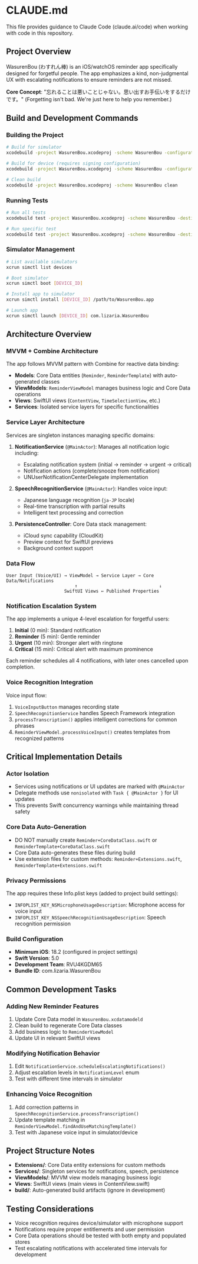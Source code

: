 # CLAUDE.md

This file provides guidance to Claude Code (claude.ai/code) when working with code in this repository.

## Project Overview

WasurenBou (わすれん棒) is an iOS/watchOS reminder app specifically designed for forgetful people. The app emphasizes a kind, non-judgmental UX with escalating notifications to ensure reminders are not missed.

**Core Concept**: "忘れることは悪いことじゃない。思い出すお手伝いをするだけです。" (Forgetting isn't bad. We're just here to help you remember.)

## Build and Development Commands

### Building the Project
```bash
# Build for simulator
xcodebuild -project WasurenBou.xcodeproj -scheme WasurenBou -configuration Debug -destination 'platform=iOS Simulator,name=iPhone 16,OS=18.2' build

# Build for device (requires signing configuration)
xcodebuild -project WasurenBou.xcodeproj -scheme WasurenBou -configuration Release -destination 'generic/platform=iOS' build

# Clean build
xcodebuild -project WasurenBou.xcodeproj -scheme WasurenBou clean
```

### Running Tests
```bash
# Run all tests
xcodebuild test -project WasurenBou.xcodeproj -scheme WasurenBou -destination 'platform=iOS Simulator,name=iPhone 16,OS=18.2'

# Run specific test
xcodebuild test -project WasurenBou.xcodeproj -scheme WasurenBou -destination 'platform=iOS Simulator,name=iPhone 16,OS=18.2' -only-testing:WasurenBouTests/SpecificTestClass/testMethod
```

### Simulator Management
```bash
# List available simulators
xcrun simctl list devices

# Boot simulator
xcrun simctl boot [DEVICE_ID]

# Install app to simulator
xcrun simctl install [DEVICE_ID] /path/to/WasurenBou.app

# Launch app
xcrun simctl launch [DEVICE_ID] com.lizaria.WasurenBou
```

## Architecture Overview

### MVVM + Combine Architecture
The app follows MVVM pattern with Combine for reactive data binding:

- **Models**: Core Data entities (`Reminder`, `ReminderTemplate`) with auto-generated classes
- **ViewModels**: `ReminderViewModel` manages business logic and Core Data operations
- **Views**: SwiftUI views (`ContentView`, `TimeSelectionView`, etc.)
- **Services**: Isolated service layers for specific functionalities

### Service Layer Architecture
Services are singleton instances managing specific domains:

1. **NotificationService** (`@MainActor`): Manages all notification logic including:
   - Escalating notification system (initial → reminder → urgent → critical)
   - Notification actions (complete/snooze from notification)
   - UNUserNotificationCenterDelegate implementation

2. **SpeechRecognitionService** (`@MainActor`): Handles voice input:
   - Japanese language recognition (`ja-JP` locale)
   - Real-time transcription with partial results
   - Intelligent text processing and correction

3. **PersistenceController**: Core Data stack management:
   - iCloud sync capability (CloudKit)
   - Preview context for SwiftUI previews
   - Background context support

### Data Flow
```
User Input (Voice/UI) → ViewModel → Service Layer → Core Data/Notifications
                          ↑                               ↓
                      SwiftUI Views ← Published Properties
```

### Notification Escalation System
The app implements a unique 4-level escalation for forgetful users:
1. **Initial** (0 min): Standard notification
2. **Reminder** (5 min): Gentle reminder
3. **Urgent** (10 min): Stronger alert with ringtone
4. **Critical** (15 min): Critical alert with maximum prominence

Each reminder schedules all 4 notifications, with later ones cancelled upon completion.

### Voice Recognition Integration
Voice input flow:
1. `VoiceInputButton` manages recording state
2. `SpeechRecognitionService` handles Speech Framework integration
3. `processTranscription()` applies intelligent corrections for common phrases
4. `ReminderViewModel.processVoiceInput()` creates templates from recognized patterns

## Critical Implementation Details

### Actor Isolation
- Services using notifications or UI updates are marked with `@MainActor`
- Delegate methods use `nonisolated` with `Task { @MainActor }` for UI updates
- This prevents Swift concurrency warnings while maintaining thread safety

### Core Data Auto-Generation
- DO NOT manually create `Reminder+CoreDataClass.swift` or `ReminderTemplate+CoreDataClass.swift`
- Core Data auto-generates these files during build
- Use extension files for custom methods: `Reminder+Extensions.swift`, `ReminderTemplate+Extensions.swift`

### Privacy Permissions
The app requires these Info.plist keys (added to project build settings):
- `INFOPLIST_KEY_NSMicrophoneUsageDescription`: Microphone access for voice input
- `INFOPLIST_KEY_NSSpeechRecognitionUsageDescription`: Speech recognition permission

### Build Configuration
- **Minimum iOS**: 18.2 (configured in project settings)
- **Swift Version**: 5.0
- **Development Team**: RVU4KGDM65
- **Bundle ID**: com.lizaria.WasurenBou

## Common Development Tasks

### Adding New Reminder Features
1. Update Core Data model in `WasurenBou.xcdatamodeld`
2. Clean build to regenerate Core Data classes
3. Add business logic to `ReminderViewModel`
4. Update UI in relevant SwiftUI views

### Modifying Notification Behavior
1. Edit `NotificationService.scheduleEscalatingNotifications()`
2. Adjust escalation levels in `NotificationLevel` enum
3. Test with different time intervals in simulator

### Enhancing Voice Recognition
1. Add correction patterns in `SpeechRecognitionService.processTranscription()`
2. Update template matching in `ReminderViewModel.findAndUseMatchingTemplate()`
3. Test with Japanese voice input in simulator/device

## Project Structure Notes

- **Extensions/**: Core Data entity extensions for custom methods
- **Services/**: Singleton services for notifications, speech, persistence
- **ViewModels/**: MVVM view models managing business logic
- **Views**: SwiftUI views (main views in ContentView.swift)
- **build/**: Auto-generated build artifacts (ignore in development)

## Testing Considerations

- Voice recognition requires device/simulator with microphone support
- Notifications require proper entitlements and user permission
- Core Data operations should be tested with both empty and populated stores
- Test escalating notifications with accelerated time intervals for development